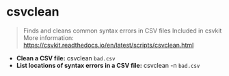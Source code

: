# csvclean
> Finds and cleans common syntax errors in CSV files
> Included in csvkit
> More information: <https://csvkit.readthedocs.io/en/latest/scripts/csvclean.html>
- **Clean a CSV file:**
csvclean `bad.csv`
- **List locations of syntax errors in a CSV file:**
csvclean -n `bad.csv`

